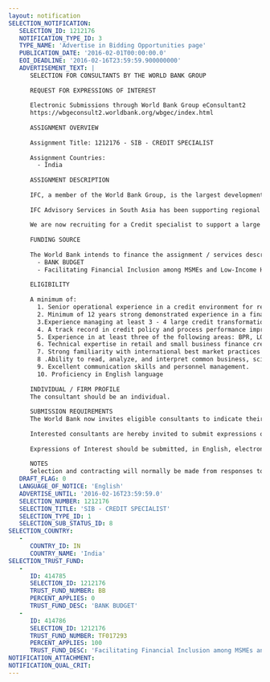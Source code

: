 ```yaml
---
layout: notification
SELECTION_NOTIFICATION: 
   SELECTION_ID: 1212176
   NOTIFICATION_TYPE_ID: 3
   TYPE_NAME: 'Advertise in Bidding Opportunities page'
   PUBLICATION_DATE: '2016-02-01T00:00:00.0'
   EOI_DEADLINE: '2016-02-16T23:59:59.900000000'
   ADVERTISEMENT_TEXT: |
      SELECTION FOR CONSULTANTS BY THE WORLD BANK GROUP
      
      REQUEST FOR EXPRESSIONS OF INTEREST
      
      Electronic Submissions through World Bank Group eConsultant2
      https://wbgeconsult2.worldbank.org/wbgec/index.html
      
      ASSIGNMENT OVERVIEW
      
      Assignment Title: 1212176 - SIB - CREDIT SPECIALIST
      
      Assignment Countries:
        - India
      
      ASSIGNMENT DESCRIPTION
      
      IFC, a member of the World Bank Group, is the largest development institution focused on the private sector in developing countries. We create opportunity for people to escape poverty and improve their livesby providing financing to help businesses employ more people and provide essential services, mobilizing capital from others, and delivering advisory and risk-management (RM) services to ensure sustainable development.
      
      IFC Advisory Services in South Asia has been supporting regional efforts to promote financial inclusion across the sub-continent including India, Bangladesh, Sri lanka, Nepal, Bhutan and the Maldives. We partner with financial institutions to help build their capacity to provide financial services to key underserved parts of the market such as microfinance, SME, women, and agriculture
      
      We are now recruiting for a Credit specialist to support a large business transformation project in India. The Consultant will be responsible for leading all credit related activity on the program.
      
      FUNDING SOURCE
      
      The World Bank intends to finance the assignment / services described below under the following trust fund(s):
        - BANK BUDGET
        - Facilitating Financial Inclusion among MSMEs and Low-Income Households in India
      
      ELIGIBILITY
      
      A minimum of:
      	1. Senior operational experience in a credit environment for retail and/ or SME banking in both developed and emerging markets
      	2. Minimum of 12 years strong demonstrated experience in a financial services environment, preferably in SME or retail banking;
      	3.Experience managing at least 3 - 4 large credit transformation/ reengineering projects, gained either in a bank or preferably with a leading consultancy
      	4. A track record in credit policy and process performance improvement programs, as well as in designing and implementing transformation projects is essential.
      	5. Experience in at least three of the following areas: BPR, LOS,credit scoring, credit centralization, Process Improvement, Business Modeling; Business Case Development; IT Enabled Change particularly in a retail or commercial banking environment
      	6. Technical expertise in retail and small business finance credit  tools, products and methodologies in developed and emerging markets (
      	7. Strong familiarity with international best market practices and global trends in the SME banking sector, ( BIS I and II guidelines) and capacity to apply them in emerging markets, knowledge of legal and regulatory issues typical of emerging markets banking systems
      	8 .Ability to read, analyze, and interpret common business, scientific and technical journals.
      	9. Excellent communication skills and personnel management.
      	10. Proficiency in English language
      
      INDIVIDUAL / FIRM PROFILE
      The consultant should be an individual. 
      
      SUBMISSION REQUIREMENTS
      The World Bank now invites eligible consultants to indicate their interest in providing the services.  Interested consultants must provide information indicating that they are qualified to perform the services (brochures, description of similar assignments, experience in similar conditions, availability of appropriate skills among staff, etc.).  Please note that the total size of all attachments should be less than 5MB.  
      
      Interested consultants are hereby invited to submit expressions of interest.
      
      Expressions of Interest should be submitted, in English, electronically through World Bank Group eConsultant2 (https://wbgeconsult2.worldbank.org/wbgec/index.html)
      
      NOTES
      Selection and contracting will normally be made from responses to this notification.  The consultant will be selected from a shortlist, subject to availability of funding.
   DRAFT_FLAG: 0
   LANGUAGE_OF_NOTICE: 'English'
   ADVERTISE_UNTIL: '2016-02-16T23:59:59.0'
   SELECTION_NUMBER: 1212176
   SELECTION_TITLE: 'SIB - CREDIT SPECIALIST'
   SELECTION_TYPE_ID: 1
   SELECTION_SUB_STATUS_ID: 8
SELECTION_COUNTRY: 
   - 
      COUNTRY_ID: IN
      COUNTRY_NAME: 'India'
SELECTION_TRUST_FUND: 
   - 
      ID: 414785
      SELECTION_ID: 1212176
      TRUST_FUND_NUMBER: BB
      PERCENT_APPLIES: 0
      TRUST_FUND_DESC: 'BANK BUDGET'
   - 
      ID: 414786
      SELECTION_ID: 1212176
      TRUST_FUND_NUMBER: TF017293
      PERCENT_APPLIES: 100
      TRUST_FUND_DESC: 'Facilitating Financial Inclusion among MSMEs and Low-Income Households in India'
NOTIFICATION_ATTACHMENT: 
NOTIFICATION_QUAL_CRIT: 
---
```

